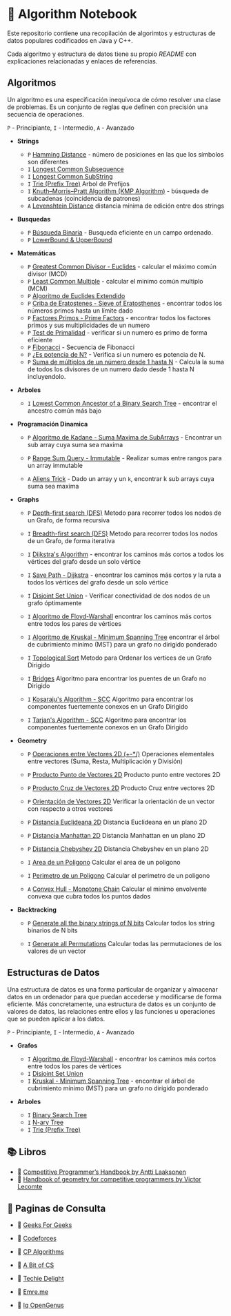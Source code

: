 # :pushpin: Algorithm Notebook

Este repositorio contiene una recopilación de algorimtos y estructuras de datos populares codificados en Java y C++.

Cada algoritmo y estructura de datos tiene su propio _README_ con explicaciones relacionadas y enlaces de referencias.

## Algoritmos

Un algoritmo es una especificación inequívoca de cómo resolver una clase de problemas. Es un conjunto de reglas que definen con precisión una secuencia de operaciones.

`P` - Principiante, `I` - Intermedio, `A` - Avanzado

* **Strings**
    * `P` [Hamming Distance](https://github.com/LuisMBaezCo/AlgorithmNotebook/tree/master/String/Hamming%20Distance) - número de posiciones en las que los símbolos son diferentes
    * `I` [Longest Common Subsequence](https://github.com/LuisMBaezCo/AlgorithmNotebook/tree/master/String/Longest%20Common%20Subsequence)
    * `I` [Longest Common SubString](https://github.com/LuisMBaezCo/AlgorithmNotebook/tree/master/String/Longest%20Common%20SubString)
    * `I` [Trie (Prefix Tree)](https://github.com/LuisMBaezCo/AlgorithmNotebook/tree/master/String/Prefix%20Tree%20-%20Trie) Arbol de Prefijos
    * `I` [Knuth–Morris–Pratt Algorithm (KMP Algorithm)](https://github.com/LuisMBaezCo/AlgorithmNotebook/tree/master/String/Knuth-Morris-Pratt) - búsqueda de subcadenas (coincidencia de patrones) 
    * `A` [Levenshtein Distance](https://github.com/LuisMBaezCo/AlgorithmNotebook/tree/master/String/Levenshtein%20Distance) distancia mínima de edición entre dos strings

* **Busquedas**
    * `P` [Búsqueda Binaria](https://github.com/LuisMBaezCo/AlgorithmNotebook/tree/master/Searches/Binary%20Search/Binary%20Search) -  Busqueda eficiente en un campo ordenado.
    * `P` [LowerBound & UpperBound](https://github.com/LuisMBaezCo/AlgorithmNotebook/tree/master/Searches/Binary%20Search/LowerBound%20%26%20UpperBound)

* **Matemáticas**
    * `P` [Greatest Common Divisor - Euclides](https://github.com/LuisMBaezCo/AlgorithmNotebook/tree/master/Math/GCD-LCM/GCD) - calcular el máximo común divisor (MCD)
    * `P` [Least Common Multiple](https://github.com/LuisMBaezCo/AlgorithmNotebook/tree/master/Math/GCD-LCM/LCM) - calcular el minimo común multiplo (MCM)
    * `P` [Algoritmo de Euclides Extendido](#)
    * `P` [Criba de Eratostenes - Sieve of Eratosthenes](https://github.com/LuisMBaezCo/AlgorithmNotebook/tree/master/Math/Prime%20Numbers/Sieve%20of%20Eratosthenes) - encontrar todos los números primos hasta un límite dado
    * `P` [Factores Primos - Prime Factors](https://github.com/LuisMBaezCo/AlgorithmNotebook/tree/master/Math/Prime%20Numbers/Prime%20Factors) - encontrar todos los factores primos y sus multiplicidades de un numero
    * `P` [Test de Primalidad](https://github.com/LuisMBaezCo/AlgorithmNotebook/tree/master/Math/Prime%20Numbers/Primality%20Test) - verificar si un numero es primo de forma eficiente
    * `P` [Fibonacci](https://github.com/LuisMBaezCo/AlgorithmNotebook/tree/master/Math/Fibonacci) - Secuencia de Fibonacci
    * `P` [¿Es potencia de N?](https://github.com/LuisMBaezCo/AlgorithmNotebook/tree/master/Math/Toolbox/It%20is%20Power%20of%20N) - Verifica si un numero es potencia de N.
    * `P` [Suma de múltiplos de un número desde 1 hasta N](https://github.com/LuisMBaezCo/AlgorithmNotebook/tree/master/Math/Toolbox/Sum%20of%20multiples%20of%20a%20number%20up%20to%20N) - Calcula la suma de todos los divisores de un numero dado desde 1 hasta N incluyendolo.

* **Arboles**
    * `I` [Lowest Common Ancestor of a Binary Search Tree](https://github.com/LuisMBaezCo/AlgorithmNotebook/tree/master/Tree/Lowest%20Common%20Ancestor%20-%20BST) - encontrar el ancestro común más bajo

* **Programación Dinamica**
    * `P` [Algoritmo de Kadane - Suma Maxima de SubArrays](https://github.com/LuisMBaezCo/AlgorithmNotebook/tree/master/Dynamic%20Programming/Algoritmo%20de%20Kadane%20-%20Suma%20Maxima%20de%20SubArrays) - Encontrar un sub array cuya suma sea maxima
    * `P` [Range Sum Query - Immutable](https://github.com/LuisMBaezCo/AlgorithmNotebook/tree/master/Dynamic%20Programming/Range%20Sum%20Query%20-%20Immutable) - Realizar sumas entre rangos para un array immutable

    * `A` [Aliens Trick](https://github.com/LuisMBaezCo/AlgorithmNotebook/tree/master/Dynamic%20Programming/Aliens%20Trick) - Dado un array y un `k`, encontrar k sub arrays cuya suma sea maxima

* **Graphs**
    * `P` [Depth-first search (DFS)](https://github.com/LuisMBaezCo/AlgorithmNotebook/tree/master/Graph/dfs) Metodo para recorrer todos los nodos de un Grafo, de forma recursiva

    * `I` [Breadth-first search (DFS)](https://github.com/LuisMBaezCo/AlgorithmNotebook/tree/master/Graph/bfs) Metodo para recorrer todos los nodos de un Grafo, de forma iterativa

    * `I` [Dijkstra's Algorithm](https://github.com/LuisMBaezCo/AlgorithmNotebook/tree/master/Graph/Dijkstra) - encontrar los caminos más cortos a todos los vértices del grafo desde un solo vértice

    * `I` [Save Path - Dijkstra](https://github.com/LuisMBaezCo/AlgorithmNotebook/tree/master/Graph/Save%20Path%20-%20Dijkstra) - encontrar los caminos más cortos y la ruta a todos los vértices del grafo desde un solo vértice

    * `I` [Disjoint Set Union](https://github.com/LuisMBaezCo/AlgorithmNotebook/tree/master/Graph/Disjoint%20Set%20Union) - Verificar conectividad de dos nodos de un grafo óptimamente

    * `I` [Algoritmo de Floyd-Warshall](https://github.com/LuisMBaezCo/AlgorithmNotebook/tree/master/Graph/Algoritmo%20de%20Floyd-Warshall) encontrar los caminos más cortos entre todos los pares de vértices

    * `I` [Algoritmo de Kruskal - Minimum Spanning Tree](https://github.com/LuisMBaezCo/AlgorithmNotebook/tree/master/Graph/Kruskal%20-%20Minimum%20Spanning%20Tree) encontrar el árbol de cubrimiento mínimo (MST) para un grafo no dirigido ponderado

    * `I` [Topological Sort](https://github.com/LuisMBaezCo/AlgorithmNotebook/tree/master/Graph/Topological%20Sort) Metodo para Ordenar los vertices de un Grafo Dirigido

    * `I` [Bridges](https://github.com/LuisMBaezCo/AlgorithmNotebook/tree/master/Graph/Bridges) Algoritmo para encontrar los puentes de un Grafo no Dirigido

    * `I` [Kosaraju's Algorithm - SCC](https://github.com/LuisMBaezCo/AlgorithmNotebook/tree/master/Graph/Strongly%20Connected%20Components/Kosaraju's%20Algorithm) Algoritmo para encontrar los componentes fuertemente conexos en un Grafo Dirigido

    * `I` [Tarjan's Algorithm - SCC](https://github.com/LuisMBaezCo/AlgorithmNotebook/tree/master/Graph/Strongly%20Connected%20Components/Tarjan's%20Algorithm) Algoritmo para encontrar los componentes fuertemente conexos en un Grafo Dirigido

* **Geometry**
    * `P` [Operaciones entre Vectores 2D (+-*/)](https://github.com/LuisMBaezCo/AlgorithmNotebook/tree/master/Geometry/Vector%202D) Operaciones elementales entre vectores (Suma, Resta, Multiplicación y División)

    * `P` [Producto Punto de Vectores 2D](https://github.com/LuisMBaezCo/AlgorithmNotebook/tree/master/Geometry/Vector%202D) Producto punto entre vectores 2D

    * `P` [Producto Cruz de Vectores 2D](https://github.com/LuisMBaezCo/AlgorithmNotebook/tree/master/Geometry/Vector%202D) Producto Cruz entre vectores 2D

    * `P` [Orientación de Vectores 2D](https://github.com/LuisMBaezCo/AlgorithmNotebook/tree/master/Geometry/Vector%202D) Verificar la orientación de un vector con respecto a otros vectores

    * `P` [Distancia Euclideana 2D](https://github.com/LuisMBaezCo/AlgorithmNotebook/tree/master/Geometry/Vector%202D) Distancia Euclideana en un plano 2D

    * `P` [Distancia Manhattan 2D](https://github.com/LuisMBaezCo/AlgorithmNotebook/tree/master/Geometry/Vector%202D) Distancia Manhattan en un plano 2D

    * `P` [Distancia Chebyshev 2D](https://github.com/LuisMBaezCo/AlgorithmNotebook/tree/master/Geometry/Vector%202D) Distancia Chebyshev en un plano 2D

    * `I` [Area de un Poligono](https://github.com/LuisMBaezCo/AlgorithmNotebook/tree/master/Geometry/Vector%202D) Calcular el area de un poligono

    * `I` [Perimetro de un Poligono](https://github.com/LuisMBaezCo/AlgorithmNotebook/tree/master/Geometry/Vector%202D) Calcular el perimetro de un poligono
    
    * `A` [Convex Hull - Monotone Chain](https://github.com/LuisMBaezCo/AlgorithmNotebook/tree/master/Geometry/Convex%20Hull/Monotone%20Chain) Calcular el minimo envolvente convexa que cubra todos los puntos dados

* **Backtracking**
    * `P` [Generate all the binary strings of N bits](https://github.com/LuisMBaezCo/AlgorithmNotebook/tree/master/Backtracking/Generate%20all%20the%20binary%20strings%20of%20N%20bits) Calcular todos los string binarios de N bits

    * `I` [Generate all Permutations](https://github.com/LuisMBaezCo/AlgorithmNotebook/tree/master/Backtracking/Generate%20all%20Permutations) Calcular todas las permutaciones de los valores de un vector


## Estructuras de Datos

Una estructura de datos es una forma particular de organizar y almacenar datos en un ordenador para que puedan accederse y modificarse de forma eficiente. Más concretamente, una estructura de datos es un conjunto de valores de datos, las relaciones entre ellos y las funciones u operaciones que se pueden aplicar a los datos.

`P` - Principiante, `I` - Intermedio, `A` - Avanzado

* **Grafos**
    * `I` [Algoritmo de Floyd-Warshall](https://github.com/LuisMBaezCo/AlgorithmNotebook/tree/master/Graph/Algoritmo%20de%20Floyd-Warshall) - encontrar los caminos más cortos entre todos los pares de vértices
    * `I` [Disjoint Set Union](https://github.com/LuisMBaezCo/AlgorithmNotebook/tree/master/Graph/Disjoint%20Set%20Union)
    * `I` [Kruskal - Minimum Spanning Tree](https://github.com/LuisMBaezCo/AlgorithmNotebook/tree/master/Graph/Kruskal%20-%20Minimum%20Spanning%20Tree) - encontrar el árbol de cubrimiento mínimo (MST) para un grafo no dirigido ponderado

* **Arboles**
    * `I` [Binary Search Tree](https://github.com/LuisMBaezCo/AlgorithmNotebook/tree/master/Tree/%20Binary%20Search%20Tree)
    * `I` [N-ary Tree](https://github.com/LuisMBaezCo/AlgorithmNotebook/tree/master/Tree/%20N-ary%20Tree)
    * `I` [Trie (Prefix Tree)](https://github.com/LuisMBaezCo/AlgorithmNotebook/tree/master/String/Trie)

## :books: Libros

* :blue_book: [Competitive Programmer’s Handbook by Antti Laaksonen](https://cses.fi/book/book.pdf)
* :blue_book: [Handbook of geometry for competitive programmers by Victor Lecomte](https://vlecomte.github.io/cp-geo.pdf)

## :bookmark_tabs: Paginas de Consulta

* :bookmark: [Geeks For Geeks](https://www.geeksforgeeks.org)

* :bookmark: [Codeforces](https://codeforces.com/blog/entry/57282)

* :bookmark: [CP Algorithms](https://cp-algorithms.com/)

* :bookmark: [A Bit of CS](https://abitofcs.blogspot.com/)

* :bookmark: [Techie Delight](https://www.techiedelight.com/)

* :bookmark: [Emre.me](https://emre.me/)

* :bookmark: [Iq OpenGenus](https://iq.opengenus.org/)